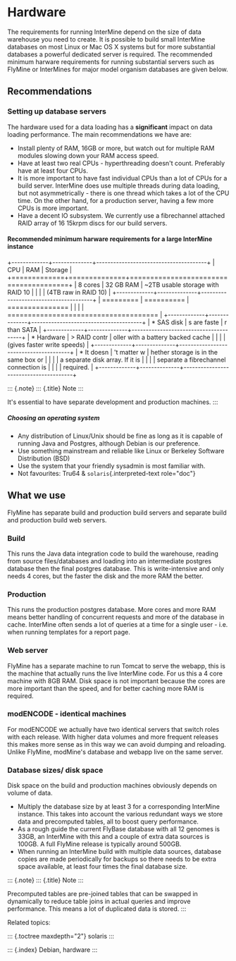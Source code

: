 Hardware
========

The requirements for running InterMine depend on the size of data
warehouse you need to create. It is possible to build small InterMine
databases on most Linux or Mac OS X systems but for more substantial
databases a powerful dedicated server is required. The recommended
minimum harware requirements for running substantial servers such as
FlyMine or InterMines for major model organism databases are given
below.

Recommendations
---------------

### Setting up database servers

The hardware used for a data loading has a **significant** impact on
data loading performance. The main recommendations we have are:

-   Install plenty of RAM, 16GB or more, but watch out for multiple RAM
    modules slowing down your RAM access speed.
-   Have at least two real CPUs - hyperthreading doesn't count.
    Preferably have at least four CPUs.
-   It is more important to have fast individual CPUs than a lot of CPUs
    for a build server. InterMine does use multiple threads during data
    loading, but not asymmetrically - there is one thread which takes a
    lot of the CPU time. On the other hand, for a production server,
    having a few more CPUs is more important.
-   Have a decent IO subsystem. We currently use a fibrechannel attached
    RAID array of 16 15krpm discs for our build servers.

#### Recommended minimum harware requirements for a large InterMine instance

+-------------+--------------+---------------------------------------+
| CPU         | RAM          | Storage                               |
+=============+==============+=======================================+
| 8 cores     | 32 GB RAM    | \~2TB usable storage with RAID 10     |
|             |              | (4TB raw in RAID 10)                  |
+-------------+--------------+---------------------------------------+
| =========   | ==========   | ===============                       |
|             |              | ===================================== |
+-------------+--------------+---------------------------------------+
| \* SAS disk | s are faste  | r than SATA                           |
+-------------+--------------+---------------------------------------+
| \* Hardware | > RAID contr | oller with a battery backed cache     |
|             |              | (gives faster write speeds)           |
+-------------+--------------+---------------------------------------+
| \* It doesn | \'t matter w | hether storage is in the same box or  |
|             |              | a separate disk array. If it is       |
|             |              | separate a fibrechannel connection is |
|             |              | required.                             |
+-------------+--------------+---------------------------------------+

::: {.note}
::: {.title}
Note
:::

It\'s essential to have separate development and production machines.
:::

##### Choosing an operating system

-   Any distribution of Linux/Unix should be fine as long as it is
    capable of running Java and Postgres, although Debian is our
    preference.
-   Use something mainstream and reliable like Linux or Berkeley
    Software Distribution (BSD)
-   Use the system that your friendly sysadmin is most familiar with.
-   Not favourites: Tru64 & `solaris`{.interpreted-text role="doc"}

What we use
-----------

FlyMine has separate build and production build servers and separate
build and production build web servers.

### Build

This runs the Java data integration code to build the warehouse, reading
from source files/databases and loading into an intermediate postgres
database then the final postgres database. This is write-intensive and
only needs 4 cores, but the faster the disk and the more RAM the better.

### Production

This runs the production postgres database. More cores and more RAM
means better handling of concurrent requests and more of the database in
cache. InterMine often sends a lot of queries at a time for a single
user - i.e. when running templates for a report page.

### Web server

FlyMine has a separate machine to run Tomcat to serve the webapp, this
is the machine that actually runs the live InterMine code. For us this a
4 core machine with 8GB RAM. Disk space is not important because the
cores are more important than the speed, and for better caching more RAM
is required.

### modENCODE - identical machines

For modENCODE we actually have two identical servers that switch roles
with each release. With higher data volumes and more frequent releases
this makes more sense as in this way we can avoid dumping and reloading.
Unlike FlyMine, modMine\'s database and webapp live on the same server.

### Database sizes/ disk space

Disk space on the build and production machines obviously depends on
volume of data.

-   Multiply the database size by at least 3 for a corresponding
    InterMine instance. This takes into account the various redundant
    ways we store data and precomputed tables, all to boost query
    performance.
-   As a rough guide the current FlyBase database with all 12 genomes is
    33GB, an InterMine with this and a couple of extra data sources is
    100GB. A full FlyMine release is typically around 500GB.
-   When running an InterMine build with multiple data sources, database
    copies are made periodically for backups so there needs to be extra
    space available, at least four times the final database size.

::: {.note}
::: {.title}
Note
:::

Precomputed tables are pre-joined tables that can be swapped in
dynamically to reduce table joins in actual queries and improve
performance. This means a lot of duplicated data is stored.
:::

Related topics:

::: {.toctree maxdepth="2"}
solaris
:::

::: {.index}
Debian, hardware
:::
